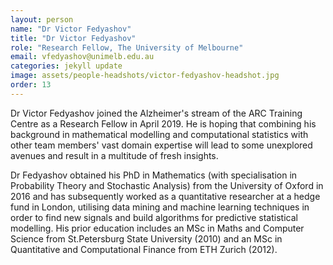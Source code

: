 ```yaml
---
layout: person
name: "Dr Victor Fedyashov"
title: "Dr Victor Fedyashov"
role: "Research Fellow, The University of Melbourne"
email: vfedyashov@unimelb.edu.au
categories: jekyll update
image: assets/people-headshots/victor-fedyashov-headshot.jpg
order: 13
---
```

Dr Victor Fedyashov joined the Alzheimer's stream of the ARC Training Centre as a Research Fellow in April 2019. He is hoping that combining his background in mathematical modelling and computational statistics with other team members' vast domain expertise will lead to some unexplored avenues and result in a multitude of fresh insights.

Dr Fedyashov obtained his PhD in Mathematics (with specialisation in Probability Theory and Stochastic Analysis) from the University of Oxford in 2016 and has subsequently worked as a quantitative researcher at a hedge fund in London, utilising data mining and machine learning techniques in order to find new signals and build algorithms for predictive statistical modelling. His prior education includes an MSc in Maths and Computer Science from St.Petersburg State University (2010) and an MSc in Quantitative and Computational Finance from ETH Zurich (2012).

